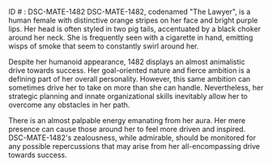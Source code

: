 ID # : DSC-MATE-1482
DSC-MATE-1482, codenamed "The Lawyer", is a human female with distinctive orange stripes on her face and bright purple lips. Her head is often styled in two pig tails, accentuated by a black choker around her neck. She is frequently seen with a cigarette in hand, emitting wisps of smoke that seem to constantly swirl around her.

Despite her humanoid appearance, 1482 displays an almost animalistic drive towards success. Her goal-oriented nature and fierce ambition is a defining part of her overall personality. However, this same ambition can sometimes drive her to take on more than she can handle. Nevertheless, her strategic planning and innate organizational skills inevitably allow her to overcome any obstacles in her path.

There is an almost palpable energy emanating from her aura. Her mere presence can cause those around her to feel more driven and inspired. DSC-MATE-1482's zealousness, while admirable, should be monitored for any possible repercussions that may arise from her all-encompassing drive towards success.